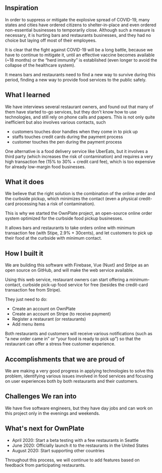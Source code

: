 ## Inspiration

In order to suppress or mitigate the explosive spread of COVID-19, many states and cities have ordered citizens to shelter-in-place and even ordered non-essential businesses to temporarily close. Although such a measure is necessary, it is hurting bars and restaurants businesses, and they had no choice but laying off most of their employees. 

It is clear that the fight against COVID-19 will be a long battle, because we have to continue to mitigate it, until an effective vaccine becomes available (~18 months) or the “herd immunity” is established (even longer to avoid the collapse of the healthcare system). 

It means bars and restaurants need to find a new way to survive during this period, finding a new way to provide food services to the public safely.

## What I learned

We have interviews several restaurant owners, and found out that many of them have started to-go services, but they don't know how to use technologies, and still rely on phone calls and papers. This is not only quite inefficient but also involves various contacts, such 

- customers touches door handles when they come in to pick up
- staffs touches credit cards during the payment process
- customer touches the pen during the payment process

One alternative is a food delivery service like UberEats, but it involves a third party (which increases the risk of contamination) and requires a very high transaction fee (15% to 30% + credit card fee), which is too expensive for already low-margin food businesses. 

## What it does

We believe that the right solution is the combination of the online order and the curbside pickup, which minimizes the contact (even a physical credit-card processing has a risk of contamination). 

This is why we started the OwnPlate project, an open-source online order system optimized for the curbside food pickup businesses. 

It allows bars and restaurants to take orders online with minimum transaction fee (with Stipe, 2.9% + 30cents), and let customers to pick up their food at the curbside with minimum contact. 

## How I built it

We are building this software with Firebase, Vue (Nuxt) and Stripe as an open source on GitHub, and will make the web service available. 

Using this web service, restaurant owners can start offering a minimum-contact, curbside pick-up food service for free (besides the credit-card transaction fee from Stripe). 

They just need to do:

- Create an account on OwnPlate
- Create an account on Stripe (to receive payment)
- Register a restaurant (or restaurants)
- Add menu items

Both restaurants and customers will receive various notifications (such as “a new order came in” or “your food is ready to pick up”) so that the restaurant can offer a stress free customer experience. 

## Accomplishments that we are proud of

We are making a very good progress in applying technologies to solve this problem, identifying various issues involved in food services and focusing on user experiences both by both restaurants and their customers. 

## Challenges We ran into

We have five software engineers, but they have day jobs and can work on this project only in the evenings and weekends. 

## What's next for OwnPlate

- April 2020: Start a beta testing with a few restaurants in Seattle
- June 2020: Officially launch it to the restaurants in the United States
- August 2020: Start supporting other countries

Throughout this process, we will continue to add features based on feedback from participating restaurants.
